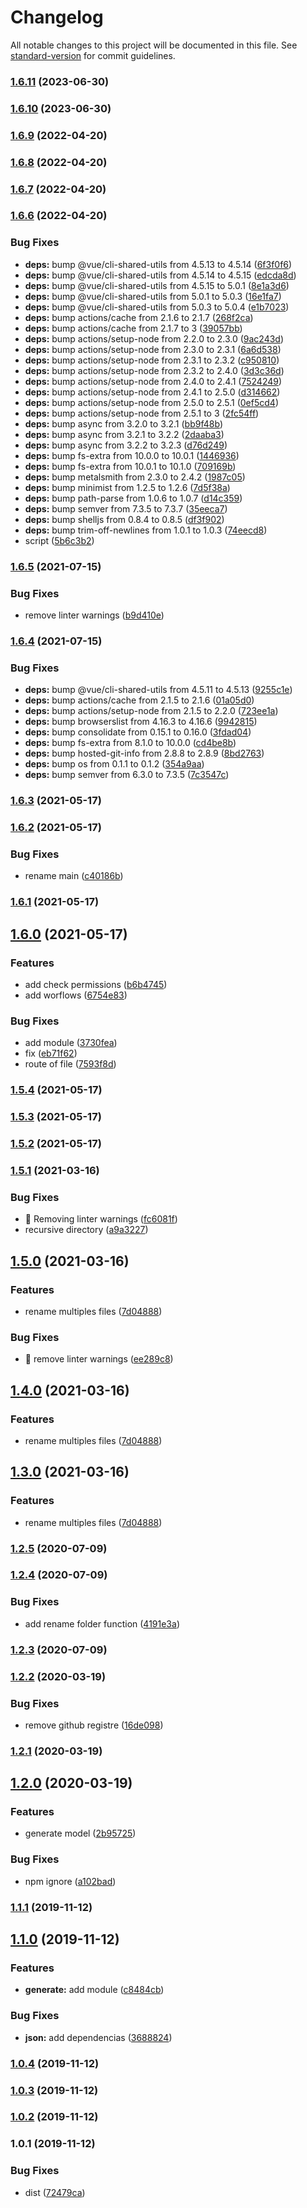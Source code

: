 # Changelog

All notable changes to this project will be documented in this file. See [standard-version](https://github.com/conventional-changelog/standard-version) for commit guidelines.

### [1.6.11](https://github.com/Krnos/kronos/compare/v1.6.10...v1.6.11) (2023-06-30)

### [1.6.10](https://github.com/Krnos/kronos/compare/v1.7.0...v1.6.10) (2023-06-30)

### [1.6.9](https://github.com/Krnos/kronos/compare/v1.6.8...v1.6.9) (2022-04-20)

### [1.6.8](https://github.com/Krnos/kronos/compare/v1.6.7...v1.6.8) (2022-04-20)

### [1.6.7](https://github.com/Krnos/kronos/compare/v1.6.6...v1.6.7) (2022-04-20)

### [1.6.6](https://github.com/Krnos/kronos/compare/v1.6.5...v1.6.6) (2022-04-20)


### Bug Fixes

* **deps:** bump @vue/cli-shared-utils from 4.5.13 to 4.5.14 ([6f3f0f6](https://github.com/Krnos/kronos/commit/6f3f0f672c9bd35ce2633d92f9edf4e5143f0d1d))
* **deps:** bump @vue/cli-shared-utils from 4.5.14 to 4.5.15 ([edcda8d](https://github.com/Krnos/kronos/commit/edcda8d8eef4049a5fa6744a37cf3c00ec851565))
* **deps:** bump @vue/cli-shared-utils from 4.5.15 to 5.0.1 ([8e1a3d6](https://github.com/Krnos/kronos/commit/8e1a3d6c2e9e29c7eb3bea46fda4b127418eec5c))
* **deps:** bump @vue/cli-shared-utils from 5.0.1 to 5.0.3 ([16e1fa7](https://github.com/Krnos/kronos/commit/16e1fa76fcf5f81e542b66e410d2644a7afbc189))
* **deps:** bump @vue/cli-shared-utils from 5.0.3 to 5.0.4 ([e1b7023](https://github.com/Krnos/kronos/commit/e1b7023dc1a3d42cf0b08ef5add84db60b77dcd4))
* **deps:** bump actions/cache from 2.1.6 to 2.1.7 ([268f2ca](https://github.com/Krnos/kronos/commit/268f2ca17b97c9d7ec915df0f8c34bd41f54cfb4))
* **deps:** bump actions/cache from 2.1.7 to 3 ([39057bb](https://github.com/Krnos/kronos/commit/39057bb1669950f52cbc21428bd9e63ac5c6282e))
* **deps:** bump actions/setup-node from 2.2.0 to 2.3.0 ([9ac243d](https://github.com/Krnos/kronos/commit/9ac243d02d98270cd68d10506c9799c26c5f2b8f))
* **deps:** bump actions/setup-node from 2.3.0 to 2.3.1 ([6a6d538](https://github.com/Krnos/kronos/commit/6a6d53878b2b70f7cc0e39352da0f238eac1870a))
* **deps:** bump actions/setup-node from 2.3.1 to 2.3.2 ([c950810](https://github.com/Krnos/kronos/commit/c9508109bb28c46a67bed61b7b2fed4ed5c1650b))
* **deps:** bump actions/setup-node from 2.3.2 to 2.4.0 ([3d3c36d](https://github.com/Krnos/kronos/commit/3d3c36dcf92cb8222773147318f4fff43d2e1df5))
* **deps:** bump actions/setup-node from 2.4.0 to 2.4.1 ([7524249](https://github.com/Krnos/kronos/commit/7524249f97c6f080c5a2a4ca463f06c6d6dcb9f8))
* **deps:** bump actions/setup-node from 2.4.1 to 2.5.0 ([d314662](https://github.com/Krnos/kronos/commit/d314662014b459fc7d6baed037652e8854980c21))
* **deps:** bump actions/setup-node from 2.5.0 to 2.5.1 ([0ef5cd4](https://github.com/Krnos/kronos/commit/0ef5cd47bd366976e54ad2dfe0c57979016de183))
* **deps:** bump actions/setup-node from 2.5.1 to 3 ([2fc54ff](https://github.com/Krnos/kronos/commit/2fc54ffaec87451fc33af719a73d4ce425c68e91))
* **deps:** bump async from 3.2.0 to 3.2.1 ([bb9f48b](https://github.com/Krnos/kronos/commit/bb9f48b97501a1d943f805d0062fd2f3a197079d))
* **deps:** bump async from 3.2.1 to 3.2.2 ([2daaba3](https://github.com/Krnos/kronos/commit/2daaba370598c0aa3906d6cc80bb7c03d6a51e42))
* **deps:** bump async from 3.2.2 to 3.2.3 ([d76d249](https://github.com/Krnos/kronos/commit/d76d24975bf9e66021cac6bff54d2c6f0e18e690))
* **deps:** bump fs-extra from 10.0.0 to 10.0.1 ([1446936](https://github.com/Krnos/kronos/commit/144693609e03d8b0671f6d9332384a5b72d49ac5))
* **deps:** bump fs-extra from 10.0.1 to 10.1.0 ([709169b](https://github.com/Krnos/kronos/commit/709169b384f7d1cc557a65791a6cecdb959aa97c))
* **deps:** bump metalsmith from 2.3.0 to 2.4.2 ([1987c05](https://github.com/Krnos/kronos/commit/1987c05c2dfc42a49cfd77833dea13df9239445d))
* **deps:** bump minimist from 1.2.5 to 1.2.6 ([7d5f38a](https://github.com/Krnos/kronos/commit/7d5f38ab8a3e85ca60efb471fc274aee543f9301))
* **deps:** bump path-parse from 1.0.6 to 1.0.7 ([d14c359](https://github.com/Krnos/kronos/commit/d14c359d8800d6369bdd64815afb2110df6715cb))
* **deps:** bump semver from 7.3.5 to 7.3.7 ([35eeca7](https://github.com/Krnos/kronos/commit/35eeca79132e4e873eb67a8a92941051626ff88c))
* **deps:** bump shelljs from 0.8.4 to 0.8.5 ([df3f902](https://github.com/Krnos/kronos/commit/df3f9023b3482cd0b9705fa6cf2bd17dc444138a))
* **deps:** bump trim-off-newlines from 1.0.1 to 1.0.3 ([74eecd8](https://github.com/Krnos/kronos/commit/74eecd8fe5b12c10b53708cfb4752ce46147ca01))
* script ([5b6c3b2](https://github.com/Krnos/kronos/commit/5b6c3b2b868c0534e74fa0fd2c0d9022f19d87b0))

### [1.6.5](https://github.com/Krnos/kronos/compare/v1.6.4...v1.6.5) (2021-07-15)


### Bug Fixes

* remove linter warnings ([b9d410e](https://github.com/Krnos/kronos/commit/b9d410ebf8527817ac1c165c0beda2321ffdf4f8))

### [1.6.4](https://github.com/Krnos/kronos/compare/v1.6.3...v1.6.4) (2021-07-15)


### Bug Fixes

* **deps:** bump @vue/cli-shared-utils from 4.5.11 to 4.5.13 ([9255c1e](https://github.com/Krnos/kronos/commit/9255c1ecaf31f972beb0c27e693a7684df300e05))
* **deps:** bump actions/cache from 2.1.5 to 2.1.6 ([01a05d0](https://github.com/Krnos/kronos/commit/01a05d0a8a199ffe7beaf2b770cb93d2b34327a1))
* **deps:** bump actions/setup-node from 2.1.5 to 2.2.0 ([723ee1a](https://github.com/Krnos/kronos/commit/723ee1a9b010c15b95441a9255233720789753d2))
* **deps:** bump browserslist from 4.16.3 to 4.16.6 ([9942815](https://github.com/Krnos/kronos/commit/9942815f33d3463ed00b6382b08ef065130f97e1))
* **deps:** bump consolidate from 0.15.1 to 0.16.0 ([3fdad04](https://github.com/Krnos/kronos/commit/3fdad0445cfa11e637ea01bfb0ad7c97f1e9ad78))
* **deps:** bump fs-extra from 8.1.0 to 10.0.0 ([cd4be8b](https://github.com/Krnos/kronos/commit/cd4be8b59e51063e591890b152188d191fd7bce8))
* **deps:** bump hosted-git-info from 2.8.8 to 2.8.9 ([8bd2763](https://github.com/Krnos/kronos/commit/8bd27631e47bfea19fd374574edd6b8099ce76b4))
* **deps:** bump os from 0.1.1 to 0.1.2 ([354a9aa](https://github.com/Krnos/kronos/commit/354a9aacf8244e7c764b23b4f8232cdc64bd8667))
* **deps:** bump semver from 6.3.0 to 7.3.5 ([7c3547c](https://github.com/Krnos/kronos/commit/7c3547c05fb2506847d9f7b884d8dcce173bbea9))

### [1.6.3](https://github.com/Krnos/kronos/compare/v1.6.2...v1.6.3) (2021-05-17)

### [1.6.2](https://github.com/Krnos/kronos/compare/v1.6.0...v1.6.2) (2021-05-17)


### Bug Fixes

* rename main ([c40186b](https://github.com/Krnos/kronos/commit/c40186bfe837c6708d210e690d4a6ce1137215d4))

### [1.6.1](https://github.com/Krnos/kronos/compare/v1.6.0...v1.6.1) (2021-05-17)

## [1.6.0](https://github.com/Krnos/kronos/compare/v1.5.4...v1.6.0) (2021-05-17)


### Features

* add check permissions ([b6b4745](https://github.com/Krnos/kronos/commit/b6b47457de9ab135cfbd483dac3de7a9579f0c9e))
* add worflows ([6754e83](https://github.com/Krnos/kronos/commit/6754e83f7886f87a40fea7b817b3054a4caed98d))


### Bug Fixes

* add module ([3730fea](https://github.com/Krnos/kronos/commit/3730fea7bc889e3b8e483f4c2a8f68737b5a2805))
* fix ([eb71f62](https://github.com/Krnos/kronos/commit/eb71f62d7bb364118b052c40feefe69c1c91b0aa))
* route of file ([7593f8d](https://github.com/Krnos/kronos/commit/7593f8d6819c47906696e900b9d2f1f90536998e))

### [1.5.4](https://github.com/Krnos/kronos/compare/v1.5.3...v1.5.4) (2021-05-17)

### [1.5.3](https://github.com/Krnos/kronos/compare/v1.5.1...v1.5.3) (2021-05-17)

### [1.5.2](https://github.com/Krnos/kronos/compare/v1.5.1...v1.5.2) (2021-05-17)

### [1.5.1](https://github.com/Krnos/kronos/compare/v1.5.0...v1.5.1) (2021-03-16)


### Bug Fixes

* :rotating_light: Removing linter warnings ([fc6081f](https://github.com/Krnos/kronos/commit/fc6081f883390b91077eb0b4bb3e1880b7aa4ac0))
* recursive directory ([a9a3227](https://github.com/Krnos/kronos/commit/a9a3227fd0b8a49d7e36b77c0975b45e456ffc63))

## [1.5.0](https://github.com/Krnos/kronos/compare/v1.2.5...v1.5.0) (2021-03-16)


### Features

* rename multiples files ([7d04888](https://github.com/Krnos/kronos/commit/7d048880998ced2a1ce14f6faf1a90b9a348056f))


### Bug Fixes

* :rotating_light: remove linter warnings ([ee289c8](https://github.com/Krnos/kronos/commit/ee289c849b596a9f2efcc8a8ff7fc04b7be31323))

## [1.4.0](https://github.com/Krnos/kronos/compare/v1.2.5...v1.4.0) (2021-03-16)


### Features

* rename multiples files ([7d04888](https://github.com/Krnos/kronos/commit/7d048880998ced2a1ce14f6faf1a90b9a348056f))

## [1.3.0](https://github.com/Krnos/kronos/compare/v1.2.5...v1.3.0) (2021-03-16)


### Features

* rename multiples files ([7d04888](https://github.com/Krnos/kronos/commit/7d048880998ced2a1ce14f6faf1a90b9a348056f))

### [1.2.5](https://github.com/Krnos/kronos/compare/v1.2.4...v1.2.5) (2020-07-09)

### [1.2.4](https://github.com/Krnos/kronos/compare/v1.2.3...v1.2.4) (2020-07-09)


### Bug Fixes

* add rename folder function ([4191e3a](https://github.com/Krnos/kronos/commit/4191e3abaa8bee39f16271970677bea27253da6e))

### [1.2.3](https://github.com/Krnos/kronos/compare/v1.2.2...v1.2.3) (2020-07-09)

### [1.2.2](https://github.com/Krnos/kronos/compare/v1.2.1...v1.2.2) (2020-03-19)


### Bug Fixes

* remove github registre ([16de098](https://github.com/Krnos/kronos/commit/16de0980abe2bcdef4eb8e035cd34e7ccf98bde0))

### [1.2.1](https://github.com/Krnos/kronos/compare/v1.2.0...v1.2.1) (2020-03-19)

## [1.2.0](https://github.com/Krnos/kronos/compare/v1.1.1...v1.2.0) (2020-03-19)


### Features

* generate model ([2b95725](https://github.com/Krnos/kronos/commit/2b957254e6ab4ac08246953f310c1efce972c97c))


### Bug Fixes

* npm ignore ([a102bad](https://github.com/Krnos/kronos/commit/a102bad53693f050d2a215c94396384d07676827))

### [1.1.1](https://github.com/Krnos/kronos/compare/v1.1.0...v1.1.1) (2019-11-12)

## [1.1.0](https://github.com/Krnos/kronos/compare/v1.0.4...v1.1.0) (2019-11-12)


### Features

* **generate:** add module ([c8484cb](https://github.com/Krnos/kronos/commit/c8484cb8ea3697581a66988f54b97fface08ae04))


### Bug Fixes

* **json:** add dependencias ([3688824](https://github.com/Krnos/kronos/commit/368882499d48c0d3c12fa8b6c84874e840dbab55))

### [1.0.4](https://github.com/Krnos/kronos/compare/v1.0.3...v1.0.4) (2019-11-12)

### [1.0.3](https://github.com/Krnos/kronos/compare/v1.0.2...v1.0.3) (2019-11-12)

### [1.0.2](https://github.com/Krnos/kronos/compare/v1.0.1...v1.0.2) (2019-11-12)

### 1.0.1 (2019-11-12)


### Bug Fixes

* dist ([72479ca](https://github.com/Krnos/kronos/commit/72479ca1470f93b1512c2160ec686e414bef3b34))

